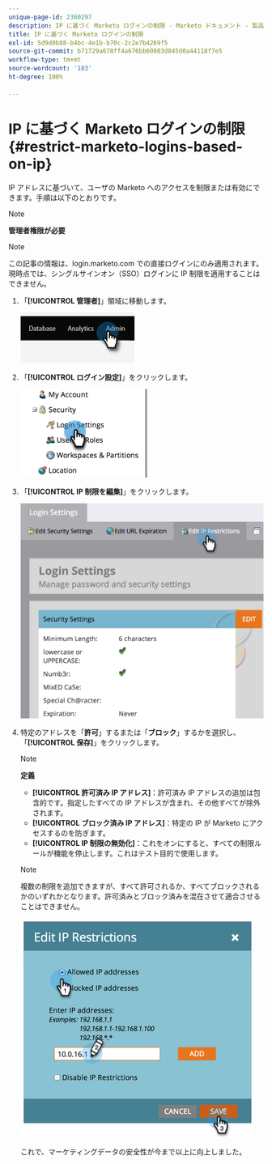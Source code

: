 ```yaml
---
unique-page-id: 2360297
description: IP に基づく Marketo ログインの制限 - Marketo ドキュメント - 製品ドキュメント
title: IP に基づく Marketo ログインの制限
exl-id: 5d9d0b88-b4bc-4e1b-b70c-2c2e7b4269f5
source-git-commit: b71729a678ff4a676bb60803d845d0a44118f7e5
workflow-type: tm+mt
source-wordcount: '183'
ht-degree: 100%

---
```


# IP に基づく Marketo ログインの制限 {#restrict-marketo-logins-based-on-ip}

IP アドレスに基づいて、ユーザの Marketo へのアクセスを制限または有効にできます。手順は以下のとおりです。

>[!NOTE]
>
>**管理者権限が必要**

>[!NOTE]
>
>この記事の情報は、login.marketo.com での直接ログインにのみ適用されます。現時点では、シングルサインオン（SSO）ログインに IP 制限を適用することはできません。

1. 「**[!UICONTROL 管理者]**」領域に移動します。

   ![](assets/restrict-marketo-logins-based-on-ip-1.png)

1. 「**[!UICONTROL ログイン設定]**」をクリックします。

   ![](assets/restrict-marketo-logins-based-on-ip-2.png)

1. 「**[!UICONTROL IP 制限を編集]**」をクリックします。

   ![](assets/restrict-marketo-logins-based-on-ip-3.png)

1. 特定のアドレスを「**許可**」するまたは「**ブロック**」するかを選択し、「**[!UICONTROL 保存]**」をクリックします。

   >[!NOTE]
   >
   >**定義**
   >
   >* **[!UICONTROL 許可済み IP アドレス]**：許可済み IP アドレスの追加は包含的です。指定したすべての IP アドレスが含まれ、その他すべてが除外されます。
   >* **[!UICONTROL ブロック済み IP アドレス]**：特定の IP が Marketo にアクセスするのを防ぎます。
   >* **[!UICONTROL IP 制限の無効化]**：これをオンにすると、すべての制限ルールが機能を停止します。これはテスト目的で使用します。

   >[!NOTE]
   >
   >複数の制限を追加できますが、すべて許可されるか、すべてブロックされるかのいずれかとなります。許可済みとブロック済みを混在させて適合させることはできません。

   ![](assets/restrict-marketo-logins-based-on-ip-4.png)

   これで、マーケティングデータの安全性が今まで以上に向上しました。
